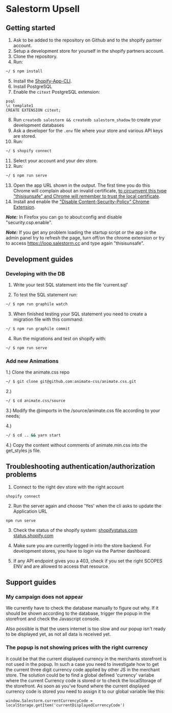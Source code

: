 # Salestorm Upsell

## Getting started

1. Ask to be added to the repository on Github and to the shopify partner account.
2. Setup a development store for yourself in the shopify partners account.
3. Clone the repository.
4. Run:

```sh
~/ $ npm install
```

5. Install the [Shopify-App-CLI](https://github.com/Shopify/shopify-app-cli).
6. Install PostgreSQL
7. Enable the `citext` PostgreSQL extension:

```
psql
\c template1
CREATE EXTENSION citext;
```

8. Run `createdb salestorm && createdb salestorm_shadow` to create your development databases
9. Ask a developer for the `.env` file where your store and various API keys are stored.
10. Run:

```sh
~/ $ shopify connect
```

11. Select your account and your dev store.
12. Run:

```sh
~/ $ npm run serve
```

13. Open the app URL shown in the output. The first time you do this Chrome will complain about an invalid certificate, [to circumvent this type "thisisunsafe" and Chrome will remember to trust the local certificate](https://medium.com/@dblazeski/chrome-bypass-net-err-cert-invalid-for-development-daefae43eb12).
14. Install and enable the ["Disable Content-Security-Policy" Chrome Extension](https://chrome.google.com/webstore/detail/disable-content-security/ieelmcmcagommplceebfedjlakkhpden).

***Note:***
In Firefox you can go to about:config and disable "security.csp.enable".

***Note:***
If you get any problem loading the startup script or the app in the admin panel try to refresh the page, turn off/on the chrome extension or try to access https://loop.salestorm.cc and type again "thisisunsafe".

## Development guides

### Developing with the DB

1. Write your test SQL statement into the file 'current.sql'

2. To test the SQL statement run:

```sh
~/ $ npm run graphile watch
```

3. When finished testing your SQL statement you need to create a migration file with this command:

```sh
~/ $ npm run graphile commit
```

4. Run the migrations and test on shopify with:

```sh
~/ $ npm run serve
```

### Add new Animations

1.) Clone the animate.css repo

```sh
~/ $ git clone git@github.com:animate-css/animate.css.git
```

2.)
```sh
~/ $ cd animate.css/source
```

3.) Modify the @imports in the /source/animate.css file according to your needs;

4.)
```sh
~/ $ cd .. && yarn start
```

4.) Copy the content without comments of animate.min.css into the get_styles js file.

## Troubleshooting authentication/authorization problems

1. Connect to the right dev store with the right account

```
shopify connect
```

2. Run the server again and choose 'Yes' when the cli asks to update the Application URL

```
npm run serve
```

3. Check the status of the shopify system:
[shopifystatus.com](https://shopifystatus.com)
[status.shopify.com](https://status.shopify.com)

4. Make sure you are currently logged in into the store backend. For development stores, you have to login via the Partner dashboard.

5. If any API endpoint gives you a 403, check if you set the right SCOPES ENV and are allowed to access that resource.

## Support guides

### My campaign does not appear

We currently have to check the database manually to figure out why. If it should be shown according to the database, trigger the popup in the storefront and check the Javascript console.

Also possible is that the users internet is too slow and our popup isn't ready to be displayed yet, as not all data is received yet.

### The popup is not showing prices with the right currency

It could be that the current displayed currency in the merchants storefront is not used in the popup.
In such a case you need to investigate how to get the current three digit currency code applied by other JS in the merchant store.
The solution could be to find a global defined 'currency' variabe where the current Currency code is stored or to check the localStorage of the storefront.
As soon as you've found where the current displayed currency code is stored you need to assign it to our global variable like this:

```
window.Salestorm.currentCurrencyCode = localStorage.getItem('currentDisplayedCurrencyCode')
```
